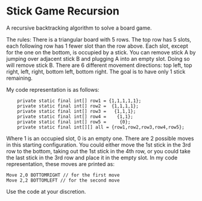 # Stick Game Recursion
A recursive backtracking algorithm to solve a board game.

The rules:
There is a triangular board with 5 rows. The top row has 5 slots, each following row has 1 fewer slot than the row above. Each slot, except for the one on the bottom, is occupied by a stick. You can remove stick A by jumping over adjacent stick B and plugging A into an empty slot. Doing so will remove stick B. There are 6 different movement directions: top left, top right, left, right, bottom left, bottom right.
The goal is to have only 1 stick remaining. 

My code representation is as follows:
```
    private static final int[] row1 = {1,1,1,1,1};
    private static final int[] row2 =  {1,1,1,1};
    private static final int[] row3 =   {1,1,1};
    private static final int[] row4 =    {1,1};
    private static final int[] row5 =     {0};
    private static final int[][] all = {row1,row2,row3,row4,row5};
```

Where 1 is an occupied slot, 0 is an empty one. There are 2 possible moves in this starting configuration. You could either move the 1st stick in the 3rd row to the bottom, taking out the 1st stick in the 4th row, or you could take the last stick in the 3rd row and place it in the empty slot. In my code representation, these moves are printed as:
```
Move 2,0 BOTTOMRIGHT // for the first move
Move 2,2 BOTTOMLEFT // for the second move
```

Use the code at your discretion.
